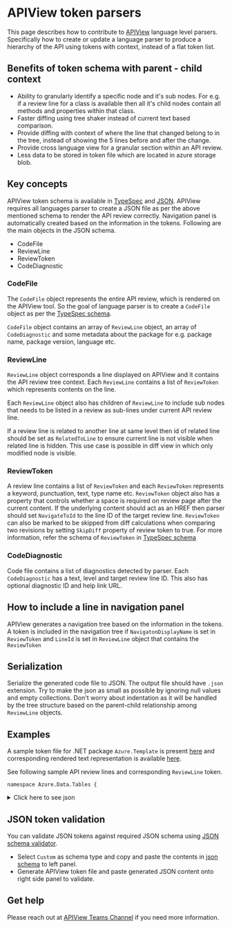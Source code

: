# APIView token parsers

This page describes how to contribute to [APIView](../../../src//dotnet/APIView/APIViewWeb/APIViewWeb.csproj) language level parsers.
Specifically how to create or update a language parser to produce a hierarchy of the API using tokens with context, instead of a flat token list.

## Benefits of token schema with parent - child context

- Ability to granularly identify a specific node and it's sub nodes. For e.g. if a review line for a class is available then all it's child nodes contain all methods and properties within that class.
- Faster diffing using tree shaker instead of current text based comparison.
- Provide diffing with context of where the line that changed belong to in the tree, instead of showing the 5 lines before and after the change.
- Provide cross language view for a granular section within an API review.
- Less data to be stored in token file which are located in azure storage blob.

## Key concepts

APIView token schema is available in [TypeSpec](./apiview-treestyle-parser-schema/model.tsp) and [JSON](./apiview-treestyle-parser-schema/model.json). APIView requires all languages parser to create a JSON file as per the above mentioned schema to render the API review correctly. Navigation panel is automatically created based on the information in the tokens. Following are the main objects in the JSON schema.

- CodeFile
- ReviewLine
- ReviewToken
- CodeDiagnostic

### CodeFile

The `CodeFile` object represents the entire API review, which is rendered on the APIView tool. So the goal of language parser is to create a `CodeFile` object as per the [TypeSpec schema](./apiview-treestyle-parser-schema/model.tsp).

`CodeFile` object contains an array of `ReviewLine` object, an array of `CodeDiagnostic` and some metadata about the package for e.g. package name, package version, language etc.  

### ReviewLine

`ReviewLine` object corresponds a line displayed on APIView and it contains the API review tree context.
Each `ReviewLine` contains a list of `ReviewToken` which represents contents on the line.

Each `ReviewLine` object also has children of `ReviewLine` to include sub nodes that needs to be listed in a review as sub-lines under current API review line.

If a review line is related to another line at same level then id of related line should be set as `RelatedToLine` to ensure current line is not visible when related line is hidden. This use case is possible in diff view in which only modified node is visible.

### ReviewToken

A review line contains a list of `ReviewToken` and each `ReviewToken` represents a keyword, punctuation, text, type name etc. `ReviewToken` object also has a property that controls whether a space is required on review page after the current content. If the underlying content should act as an HREF then parser should set `NavigateToId` to the line ID of the target review line. `ReviewToken` can also be marked to be skipped from diff calculations when comparing two revisions by setting `SkipDiff` property of review token to true. For more information, refer the schema of `ReviewToken` in [TypeSpec schema](./apiview-treestyle-parser-schema/model.tsp)

### CodeDiagnostic

Code file contains a list of diagnostics detected by parser. Each `CodeDiagnostic` has a text, level and target review line ID. This also has optional diagnostic ID and help link URL.

## How to include a line in navigation panel

APIView generates a navigation tree based on the information in the tokens. A token is included in the navigation tree if `NavigatonDisplayName` is set in `ReviewToken` and `LineId` is set in `ReviewLine` object that contains the `ReviewToken`

## Serialization

Serialize the generated code file to JSON. The output file should have `.json` extension. Try to make the json as small as possible by ignoring null values and empty collections.
Don't worry about indentation as it will be handled by the tree structure based on the parent-child relationship among `ReviewLine` objects.

## Examples

A sample token file for .NET package `Azure.Template` is present [here](./apiview-treestyle-parser-schema/sample/Azure.Template_token.json) and corresponding rendered text representation is available [here](./apiview-treestyle-parser-schema/sample/Azure.Template_review_content.txt).

See following sample API review lines and corresponding `ReviewLine` token.

`namespace Azure.Data.Tables {`
<details>
<summary>Click here to see json</summary>

```json
{
  "LineId": "Azure.Data.Tables",
  "Tokens": [
    {
      "Kind": 2,
      "Value": "namespace",
      "HasSuffixSpace": true,
      "RenderClasses": []
    },
    {
       "Kind": 0,
       "Value": "Azure.Data.Tables",
       "NavigationDisplayName":"Azure.Data.Tables",
       "HasSuffixSpace": true,
       "RenderClasses": [
          "namespace"
        ]
    },
    {
       "Kind": 1,
       "Value": "{",
       "HasSuffixSpace": true,
       "RenderClasses": []
    }
  ],
  "Children": [],
  "IsHidden": false
}
  ```
</details>


## JSON token validation

You can validate JSON tokens against required JSON schema using [JSON schema validator](https://www.jsonschemavalidator.net/).

- Select `Custom` as schema type and copy and paste the contents in [json schema](./apiview-treestyle-parser-schema/model.json) to left panel.
- Generate APIView token file and paste generated JSON content onto right side panel to validate.

## Get help

Please reach out at [APIView Teams Channel](https://teams.microsoft.com/l/channel/19%3A3adeba4aa1164f1c889e148b1b3e3ddd%40thread.skype/APIView?groupId=3e17dcb0-4257-4a30-b843-77f47f1d4121&tenantId=72f988bf-86f1-41af-91ab-2d7cd011db47) if you need more information.
